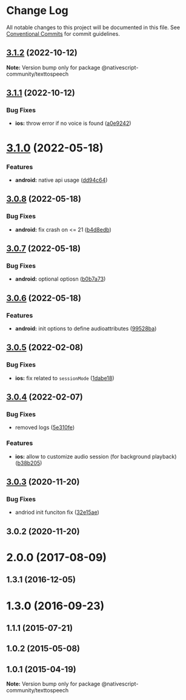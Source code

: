 # Change Log

All notable changes to this project will be documented in this file.
See [Conventional Commits](https://conventionalcommits.org) for commit guidelines.

## [3.1.2](https://github.com/nativescript-community/texttospeech/compare/v3.1.1...v3.1.2) (2022-10-12)

**Note:** Version bump only for package @nativescript-community/texttospeech

## [3.1.1](https://github.com/nativescript-community/texttospeech/compare/v3.1.0...v3.1.1) (2022-10-12)

### Bug Fixes

-   **ios:** throw error if no voice is found ([a0e9242](https://github.com/nativescript-community/texttospeech/commit/a0e924283978bf4439d458b179a5eb5ade4e28cd))

# [3.1.0](https://github.com/nativescript-community/texttospeech/compare/v3.0.8...v3.1.0) (2022-05-18)

### Features

-   **android:** native api usage ([dd94c64](https://github.com/nativescript-community/texttospeech/commit/dd94c640b55f446c6e33e540aaf5bdc610064744))

## [3.0.8](https://github.com/nativescript-community/texttospeech/compare/v3.0.7...v3.0.8) (2022-05-18)

### Bug Fixes

-   **android:** fix crash on <= 21 ([b4d8edb](https://github.com/nativescript-community/texttospeech/commit/b4d8edbb0e32b0aa3571fc7ffffcdd152b22d596))

## [3.0.7](https://github.com/nativescript-community/texttospeech/compare/v3.0.6...v3.0.7) (2022-05-18)

### Bug Fixes

-   **android:** optional optiosn ([b0b7a73](https://github.com/nativescript-community/texttospeech/commit/b0b7a73f790380099d3ba73dbac18665b0d9a0e4))

## [3.0.6](https://github.com/nativescript-community/texttospeech/compare/v3.0.5...v3.0.6) (2022-05-18)

### Features

-   **android:** init options to define audioattributes ([99528ba](https://github.com/nativescript-community/texttospeech/commit/99528bad42613cbac6ab7e17cfc9ac232215d2c1))

## [3.0.5](https://github.com/nativescript-community/texttospeech/compare/v3.0.4...v3.0.5) (2022-02-08)

### Bug Fixes

-   **ios:** fix related to `sessionMode` ([1dabe18](https://github.com/nativescript-community/texttospeech/commit/1dabe188aa6d4ecc05e1b8d23cd624c3b24270bf))

## [3.0.4](https://github.com/nativescript-community/texttospeech/compare/v3.0.3...v3.0.4) (2022-02-07)

### Bug Fixes

-   removed logs ([5e310fe](https://github.com/nativescript-community/texttospeech/commit/5e310fed43543ffcef12ac0a29719a3b621cc68a))

### Features

-   **ios:** allow to customize audio session (for background playback) ([b38b205](https://github.com/nativescript-community/texttospeech/commit/b38b2057faa78564bc70f76fea063fa3b372092c))

## [3.0.3](https://github.com/nativescript-community/texttospeech/compare/v3.0.2...v3.0.3) (2020-11-20)

### Bug Fixes

-   andriod init funciton fix ([32e15ae](https://github.com/nativescript-community/texttospeech/commit/32e15ae083dada545348a979e939b4f73ad3d5d5))

## 3.0.2 (2020-11-20)

# 2.0.0 (2017-08-09)

## 1.3.1 (2016-12-05)

# 1.3.0 (2016-09-23)

## 1.1.1 (2015-07-21)

## 1.0.2 (2015-05-08)

## 1.0.1 (2015-04-19)

**Note:** Version bump only for package @nativescript-community/texttospeech
